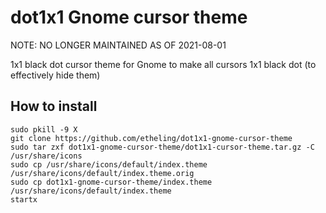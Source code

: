 # dot1x1 Gnome cursor theme

NOTE: NO LONGER MAINTAINED AS OF 2021-08-01

1x1 black dot cursor theme for Gnome to make all cursors 1x1 black dot (to effectively hide them)

## How to install

```
sudo pkill -9 X
git clone https://github.com/etheling/dot1x1-gnome-cursor-theme
sudo tar zxf dot1x1-gnome-cursor-theme/dot1x1-cursor-theme.tar.gz -C /usr/share/icons
sudo cp /usr/share/icons/default/index.theme /usr/share/icons/default/index.theme.orig
sudo cp dot1x1-gnome-cursor-theme/index.theme /usr/share/icons/default/index.theme
startx 
```

